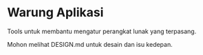Warung Aplikasi
============

Tools untuk membantu mengatur perangkat lunak yang terpasang.

Mohon melihat DESIGN.md untuk desain dan isu kedepan.
